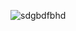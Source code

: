 ![sdgbdfbhd](https://i.pinimg.com/originals/12/53/1e/12531e0475545976e249eb6eca919b51.gif)
<!---
EgorGrib/EgorGrib is a ✨ special ✨ repository because its `README.md` (this file) appears on your GitHub profile.
You can click the Preview link to take a look at your changes.
--->
